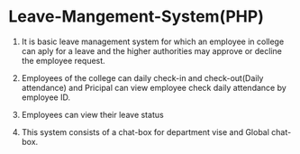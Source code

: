 # Leave-Mangement-System(PHP)

1) It is basic leave management system for which an employee in college can aply for a leave and the higher authorities may approve or decline the employee request.

2) Employees of the college can daily check-in and check-out(Daily attendance) and Pricipal can view employee check daily attendance by employee ID.

3) Employees can view their leave status

4) This system consists of a chat-box for department vise and Global chat-box.
